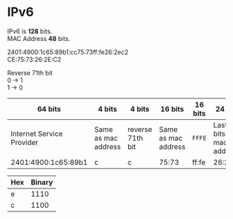 # IPv6

IPv6 is **128** bits. \
MAC Address **48** bits.

2401:4900:1c65:89b1:cc75:73ff:fe26:2ec2 \
CE:75:73:26:2E:C2

Reverse 71th bit \
0 -> 1 \
1 -> 0

64 bits | 4 bits | 4 bits | 16 bits | 16 bits | 24 bits
---|---|---|---|---|---
Internet Service Provider | Same as mac address | reverse 71th bit | Same as mac address | `FFFE` | Last 24 bits of mac address
2401:4900:1c65:89b1 | c | c | 75:73 | ff:fe | 26:2ec2

Hex | Binary
---|---
e | 1110
c | 1100



